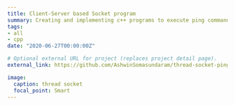 ```yaml
---
title: Client-Server based Socket program
summary: Creating and implementing c++ programs to execute ping command with online servers utilizing threads and client/server socket model programming.
tags:
- all
- cpp
date: "2020-06-27T00:00:00Z"

# Optional external URL for project (replaces project detail page).
external_link: https://github.com/AshwinSomasundaram/thread-socket-ping-project

image:
  caption: thread socket
  focal_point: Smart
---
```


